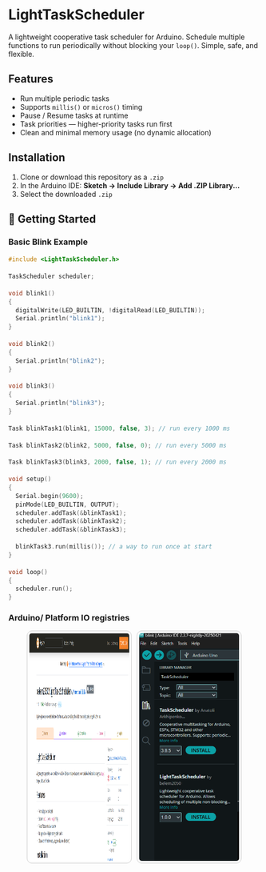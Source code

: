 # LightTaskScheduler
A lightweight cooperative task scheduler for Arduino. Schedule multiple functions to run periodically without blocking your `loop()`. Simple, safe, and flexible.

## Features

- Run multiple periodic tasks
- Supports `millis()` or `micros()` timing
- Pause / Resume tasks at runtime
- Task priorities — higher-priority tasks run first
- Clean and minimal memory usage (no dynamic allocation)

## Installation

1. Clone or download this repository as a `.zip`
2. In the Arduino IDE: **Sketch → Include Library → Add .ZIP Library...**
3. Select the downloaded `.zip`

## 🚀 Getting Started

### Basic Blink Example

```cpp
#include <LightTaskScheduler.h>

TaskScheduler scheduler;

void blink1()
{
  digitalWrite(LED_BUILTIN, !digitalRead(LED_BUILTIN));
  Serial.println("blink1");
}

void blink2()
{
  Serial.println("blink2");
}

void blink3()
{
  Serial.println("blink3");
}

Task blinkTask1(blink1, 15000, false, 3); // run every 1000 ms

Task blinkTask2(blink2, 5000, false, 0); // run every 5000 ms

Task blinkTask3(blink3, 2000, false, 1); // run every 2000 ms

void setup()
{
  Serial.begin(9600);
  pinMode(LED_BUILTIN, OUTPUT);
  scheduler.addTask(&blinkTask1);
  scheduler.addTask(&blinkTask2);
  scheduler.addTask(&blinkTask3);

  blinkTask3.run(millis()); // a way to run once at start 
}

void loop()
{
  scheduler.run();
}
```

### Arduino/ Platform IO registries

<div style="display: flex; flex-wrap: wrap; gap: 10px; justify-content: center;">

  <img src="docs/platformio.png" alt="platformio" width="200" style="border: 1px solid #ccc; border-radius: 10px; padding: 4px;" />
  <img src="docs/arduino.png" alt="arduino" width="200" style="border: 1px solid #ccc; border-radius: 10px; padding: 4px;" />
</div>
